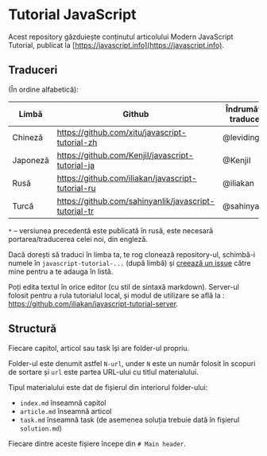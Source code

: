 # Tutorial JavaScript

Acest repository găzduiește conținutul articolului Modern JavaScript Tutorial, publicat la [https://javascript.info](https://javascript.info).

## Traduceri

(În ordine alfabetică):

| Limbă | Github | Îndrumător traduceri | Tradus (%) | Publicat |
|----------|--------|-------------------|-----------------|-----------|
| Chineză | https://github.com/xitu/javascript-tutorial-zh | @leviding | ![](http://translate-hook.javascript.info/stats/zh.svg?1) | - |
| Japoneză | https://github.com/KenjiI/javascript-tutorial-ja | @KenjiI | ![](http://translate-hook.javascript.info/stats/ja.svg?1) | - |
| Rusă | https://github.com/iliakan/javascript-tutorial-ru | @iliakan | * | https://learn.javascript.ru |
| Turcă | https://github.com/sahinyanlik/javascript-tutorial-tr | @sahinyanlik | ![](http://translate-hook.javascript.info/stats/tr.svg?1) | - |


`*` – versiunea precedentă este publicată în rusă, este necesară portarea/traducerea celei noi, din engleză.

Dacă dorești să traduci în limba ta, te rog clonează repository-ul, schimbă-i numele în `javascript-tutorial-...` (după limbă) și [creează un issue](https://github.com/iliakan/javascript-tutoria-en/issues/new) către mine pentru a te adauga în listă.

Poți edita textul în orice editor (cu stil de sintaxă markdown). Server-ul folosit pentru a rula tutorialul local, și modul de utilizare se află la : <https://github.com/iliakan/javascript-tutorial-server>.  


## Structură

Fiecare capitol, articol sau task își are folder-ul propriu.

Folder-ul este denumit astfel `N-url`, under `N` este un număr folosit în scopuri de sortare și `url` este partea URL-ului cu titlul materialului.

Tipul materialului este dat de fișierul din interiorul folder-ului:

  - `index.md` înseamnă capitol
  - `article.md` înseamnă articol
  - `task.md` înseamnă task (de asemenea soluția trebuie dată în fișierul `solution.md`)

Fiecare dintre aceste fișiere începe din `# Main header`.